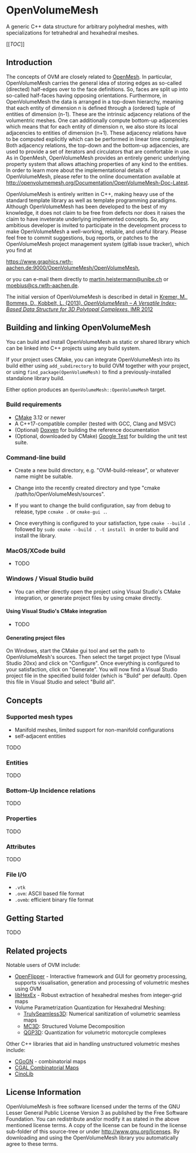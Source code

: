 # OpenVolumeMesh
A generic C++ data structure for arbitrary polyhedral meshes,
with specializations for tetrahedral and hexahedral meshes.

[[_TOC_]]

## Introduction

The concepts of OVM are closely related to [OpenMesh](http://www.openmesh.org).
In particular, OpenVolumeMesh carries the general
idea of storing edges as so-called (directed) half-edges over to the face
definitions. So, faces are split up into so-called half-faces having opposing
orientations. Furthermore, in OpenVolumeMesh the data is arranged in a top-down
hierarchy, meaning that each entity of dimension n is defined through a
(ordered) tuple of entities of dimension (n-1). These are the intrinsic
adjacency relations of the volumentric meshes. One can additionally compute
bottom-up adjacencies which means that for each entity of dimension n, we also
store its local adjacencies to entities of dimension (n+1). These adjacency
relations have to be computed explicitly which can be performed in linear time
complexity. Both adjacency relations, the top-down and the bottom-up
adjacencies, are used to provide a set of iterators and circulators that are
comfortable in use. As in OpenMesh, OpenVolumeMesh provides an entirely generic
underlying property system that allows attaching properties of any kind to the
entities. In order to learn more about the implementational details of
OpenVolumeMesh, please refer to the online documentation available
at <http://openvolumemesh.org/Documentation/OpenVolumeMesh-Doc-Latest>.

OpenVolumeMesh is entirely written in C++, making heavy use of the
standard template library as well as template programming paradigms.
Although OpenVolumeMesh has been developed to the best of my knowledge,
it does not claim to be free from defects nor does it raises the claim to
have inveterate underlying implemented concepts. So, any ambitious developer
is invited to participate in the development process to make OpenVolumeMesh
a well-working, reliable, and useful library. Please feel free to commit
suggestions, bug reports, or patches to the OpenVolumeMesh project management
system (gitlab issue tracker), which you find at

<https://www.graphics.rwth-aachen.de:9000/OpenVolumeMesh/OpenVolumeMesh>,

or you can e-mail them directly to <martin.heistermann@unibe.ch> or <moebius@cs.rwth-aachen.de>.

The initial version of OpenVolumeMesh is described in detail in [
Kremer, M., Bommes, D., Kobbelt, L. (2013). *OpenVolumeMesh – A Versatile Index-Based Data Structure for 3D Polytopal Complexes*. IMR 2012](https://graphics.rwth-aachen.de/media/papers/MKremer_OVM.pdf)


## Building and linking OpenVolumeMesh

You can build and install OpenVolumeMesh as static or shared library which can be linked
into C++ projects using any build system.

If your project uses CMake, you can integrate OpenVolumeMesh into
its build either using `add_subdirectory` to build OVM together with your project,
or using `find_package(OpenVolumeMesh)` to find a previously-installed standalone
library build.

Either option produces an `OpenVolumeMesh::OpenVolumeMesh` target.

### Build requirements

* [CMake](http://www.cmake.org) 3.12 or newer
* A C++17-compatible compiler (tested with GCC, Clang and MSVC)
* (Optional) [Doxyen](http://www.doxygen.org) for building the reference documentation
* (Optional, downloaded by CMake) [Google Test](https://github.com/google/googletest.git) for building the unit test suite.

### Command-line build

- Create a new build directory, e.g. "OVM-build-release", or whatever name might be suitable.

- Change into the recently created directory and type
  "cmake /path/to/OpenVolumeMesh/sources".

- If you want to change the build configuration, say from debug to release,
  type `ccmake .` or `cmake-gui .`.

- Once everything is configured to your satisfaction, type `cmake --build .` followed
  by `sudo cmake --build . -t install ` in order to build and install the library.

### MacOS/XCode build

- TODO

### Windows / Visual Studio build

- You can either directly open the project using Visual Studio's CMake integration, or generate project files by using cmake directly.

#### Using Visual Studio's CMake integration
- TODO

#### Generating project files

On Windows, start the CMake gui tool and set the path to OpenVolumeMesh's
sources. Then select the target project type (Visual Studio 20xx)
and click on "Configure". Once everything is configured to your satisfaction,
click on "Generate". You will now find a Visual Studio project file
in the specified build folder (which is "Build" per default). Open this
file in Visual Studio and select "Build all".

## Concepts

### Supported mesh types
- Manifold meshes, limited support for non-manifold configurations
- self-adjacent entities

TODO

### Entities

TODO

### Bottom-Up Incidence relations

TODO

### Properties

TODO

### Attributes

TODO

### File I/O

- `.vtk`
- `.ovm`: ASCII based file format
- `.ovmb`: efficient binary file format

## Getting Started

TODO

## Related projects

Notable users of OVM include:
- [OpenFlipper](https://openflipper.org) - Interactive framework and GUI for geometry processing, supports visualisation, generation and processing of volumetric meshes using OVM
- [libHexEx](https://www.graphics.rwth-aachen.de/software/libHexEx/) - Robust extraction of hexahedral meshes from integer-grid maps
- Volume Parametrization Quantization for Hexahedral Meshing:
    - [TrulySeamless3D](https://github.com/HendrikBrueckler/TrulySeamless3D): Numerical sanitization of volumetric seamless maps
    - [MC3D](https://github.com/HendrikBrueckler/MC3D): Structured Volume Decomposition
    - [QGP3D](https://github.com/HendrikBrueckler/QGP3D): Quantization for volumetric motorcycle complexes

Other C++ libraries that aid in handling unstructured volumetric meshes include:

- [CGoGN](https://cgogn.github.io/) - combinatorial maps
- [CGAL Combinatorial Maps](https://doc.cgal.org/latest/Combinatorial_map/index.html)
- [CinoLib](https://github.com/mlivesu/cinolib)

## License Information

OpenVolumeMesh is free software licensed under the terms of the
GNU Lesser General Public License Version 3 as published by the Free Software
Foundation. You can redistribute and/or modify it as stated in the
above mentioned license terms. A copy of the license can be found
in the license sub-folder of this source-tree or under
<http://www.gnu.org/licenses>. By downloading and using the OpenVolumeMesh
library you automatically agree to these terms.

